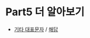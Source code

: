 # Part5 더 알아보기

- <a href="https://programmers.co.kr/learn/courses/11/lessons/527">기타 대표문자</a> / <a href="https://github.com/ydj515/record-study/blob/master/RegularExpression/part2/solution1.py">해답</a>